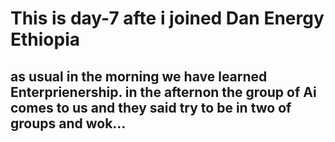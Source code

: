 # This is day-7 afte i joined Dan Energy Ethiopia
## as usual in the morning we have learned Enterprienership. in the afternon the group of Ai comes to us and they said try to be in two of groups and wok...
